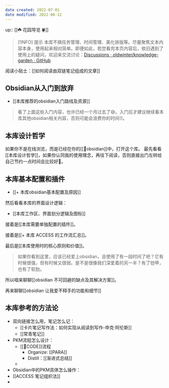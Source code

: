 ```yaml
---
date created: 2022-07-01
date modified: 2022-08-12
---
```


up:: [[☘️ 花园导览 🍀]]  

> [!INFO] 提示
> 本库不搞任务管理、时间管理、美化排版等。尽量聚焦文本内容本身，使用起来相对简单。即便如此，若您看完本页内容后，依旧遇到了使用上的疑问，欢迎来交流讨论：[Discussions · oldwinter/knowledge-garden · GitHub](https://github.com/oldwinter/knowledge-garden/discussions)

阅读小贴士：[[如何阅读由双链笔记组成的文章]]

## Obsidian从入门到放弃
- [[本库推荐的obsidian入门路线及资源]]

>看了上面这些入门内容，也许已经一个月过去了😅。入门后才建议继续看本库其他obsidian相关内容，否则可能会浪费你的时间⏰。

## 本库设计哲学
如果你不是在线浏览，而是已经在你的[[🤖obsidian]]中，打开这个库。
最先看看[[本库设计哲学]]，如果你认同我的使用理念，再往下阅读，否则直接出门左转给自己节约一点时间会比较好🤣。

## 本库基本配置和插件

- [[+ 本库obsidian基本配置及原因]]

然后看看本库的界面设计逻辑：

- [[本库工作区、界面划分逻辑及图标]]

接着是[[本库需要单独配置的插件]]。

接着是[[+ 本库 ACCESS 的工作流汇总]]。

最后是[[本库使用时的核心原则和价值]]。

>如果你看到这里，应该已经爱上obsidian，且使用了有一段时间了吧？它有时候很强，但有时候又很弱。是不是很像我们深爱着的另一半？有了铠甲，也有了软肋。

所以咱来聊聊[[obsidian 不可回避的缺点及其解决方案]]。

再来聊聊[[obsidian 让我爱不释手的功能和细节]]

## 本库参考的方法论
 - 双向链接怎么用，笔记怎么记：
	 - [[卡片笔记写作法：如何实现从阅读到写作-申克·阿伦斯]]
	 - [[常青笔记]]
 - PKM流程怎么设计：
	 - [[🔡CODE]]流程
		 - Organize: [[PARA]]
		 - Distill：[[渐进式总结]]
	 - 
- Obsidian中的PKM具体怎么操作：
 - [[ACCESS 笔记组织法]]
  - 
